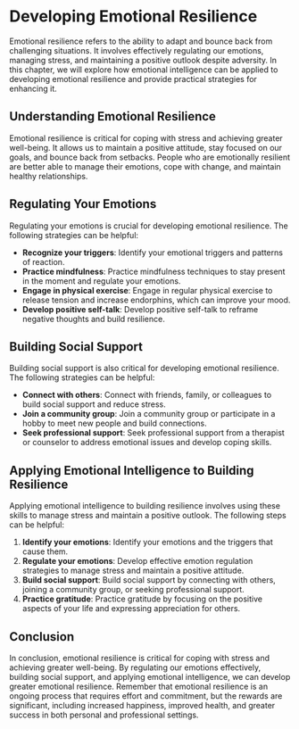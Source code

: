 Developing Emotional Resilience
====================================================================

Emotional resilience refers to the ability to adapt and bounce back from challenging situations. It involves effectively regulating our emotions, managing stress, and maintaining a positive outlook despite adversity. In this chapter, we will explore how emotional intelligence can be applied to developing emotional resilience and provide practical strategies for enhancing it.

Understanding Emotional Resilience
----------------------------------

Emotional resilience is critical for coping with stress and achieving greater well-being. It allows us to maintain a positive attitude, stay focused on our goals, and bounce back from setbacks. People who are emotionally resilient are better able to manage their emotions, cope with change, and maintain healthy relationships.

Regulating Your Emotions
------------------------

Regulating your emotions is crucial for developing emotional resilience. The following strategies can be helpful:

* **Recognize your triggers**: Identify your emotional triggers and patterns of reaction.
* **Practice mindfulness**: Practice mindfulness techniques to stay present in the moment and regulate your emotions.
* **Engage in physical exercise**: Engage in regular physical exercise to release tension and increase endorphins, which can improve your mood.
* **Develop positive self-talk**: Develop positive self-talk to reframe negative thoughts and build resilience.

Building Social Support
-----------------------

Building social support is also critical for developing emotional resilience. The following strategies can be helpful:

* **Connect with others**: Connect with friends, family, or colleagues to build social support and reduce stress.
* **Join a community group**: Join a community group or participate in a hobby to meet new people and build connections.
* **Seek professional support**: Seek professional support from a therapist or counselor to address emotional issues and develop coping skills.

Applying Emotional Intelligence to Building Resilience
------------------------------------------------------

Applying emotional intelligence to building resilience involves using these skills to manage stress and maintain a positive outlook. The following steps can be helpful:

1. **Identify your emotions**: Identify your emotions and the triggers that cause them.
2. **Regulate your emotions**: Develop effective emotion regulation strategies to manage stress and maintain a positive attitude.
3. **Build social support**: Build social support by connecting with others, joining a community group, or seeking professional support.
4. **Practice gratitude**: Practice gratitude by focusing on the positive aspects of your life and expressing appreciation for others.

Conclusion
----------

In conclusion, emotional resilience is critical for coping with stress and achieving greater well-being. By regulating our emotions effectively, building social support, and applying emotional intelligence, we can develop greater emotional resilience. Remember that emotional resilience is an ongoing process that requires effort and commitment, but the rewards are significant, including increased happiness, improved health, and greater success in both personal and professional settings.
